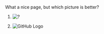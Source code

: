 What a nice page, but which picture is better?

1. ![?](https://octodex.github.com/images/homercat.png)

2. ![GitHub Logo](https://octodex.github.com/images/gangnamtocat.png)
